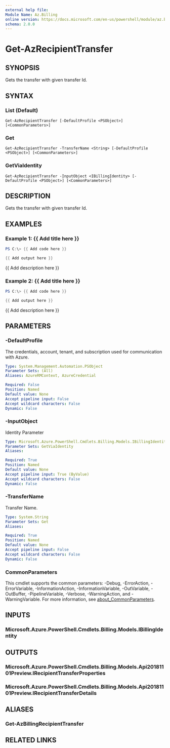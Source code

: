 ```yaml
---
external help file:
Module Name: Az.Billing
online version: https://docs.microsoft.com/en-us/powershell/module/az.billing/get-azrecipienttransfer
schema: 2.0.0
---
```


# Get-AzRecipientTransfer

## SYNOPSIS
Gets the transfer with given transfer Id.

## SYNTAX

### List (Default)
```
Get-AzRecipientTransfer [-DefaultProfile <PSObject>] [<CommonParameters>]
```

### Get
```
Get-AzRecipientTransfer -TransferName <String> [-DefaultProfile <PSObject>] [<CommonParameters>]
```

### GetViaIdentity
```
Get-AzRecipientTransfer -InputObject <IBillingIdentity> [-DefaultProfile <PSObject>] [<CommonParameters>]
```

## DESCRIPTION
Gets the transfer with given transfer Id.

## EXAMPLES

### Example 1: {{ Add title here }}
```powershell
PS C:\> {{ Add code here }}

{{ Add output here }}
```

{{ Add description here }}

### Example 2: {{ Add title here }}
```powershell
PS C:\> {{ Add code here }}

{{ Add output here }}
```

{{ Add description here }}

## PARAMETERS

### -DefaultProfile
The credentials, account, tenant, and subscription used for communication with Azure.

```yaml
Type: System.Management.Automation.PSObject
Parameter Sets: (All)
Aliases: AzureRMContext, AzureCredential

Required: False
Position: Named
Default value: None
Accept pipeline input: False
Accept wildcard characters: False
Dynamic: False
```

### -InputObject
Identity Parameter

```yaml
Type: Microsoft.Azure.PowerShell.Cmdlets.Billing.Models.IBillingIdentity
Parameter Sets: GetViaIdentity
Aliases:

Required: True
Position: Named
Default value: None
Accept pipeline input: True (ByValue)
Accept wildcard characters: False
Dynamic: False
```

### -TransferName
Transfer Name.

```yaml
Type: System.String
Parameter Sets: Get
Aliases:

Required: True
Position: Named
Default value: None
Accept pipeline input: False
Accept wildcard characters: False
Dynamic: False
```

### CommonParameters
This cmdlet supports the common parameters: -Debug, -ErrorAction, -ErrorVariable, -InformationAction, -InformationVariable, -OutVariable, -OutBuffer, -PipelineVariable, -Verbose, -WarningAction, and -WarningVariable. For more information, see [about_CommonParameters](http://go.microsoft.com/fwlink/?LinkID=113216).

## INPUTS

### Microsoft.Azure.PowerShell.Cmdlets.Billing.Models.IBillingIdentity

## OUTPUTS

### Microsoft.Azure.PowerShell.Cmdlets.Billing.Models.Api20181101Preview.IRecipientTransferProperties

### Microsoft.Azure.PowerShell.Cmdlets.Billing.Models.Api20181101Preview.IRecipientTransferDetails

## ALIASES

### Get-AzBillingRecipientTransfer

## RELATED LINKS

